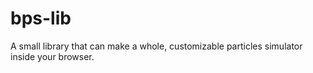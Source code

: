 # bps-lib
A small library that can make a whole, customizable particles simulator inside your browser.
